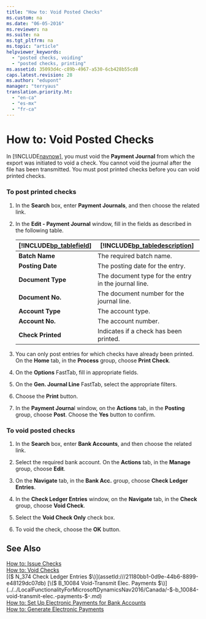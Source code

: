 ```yaml
---
title: "How to: Void Posted Checks"
ms.custom: na
ms.date: "06-05-2016"
ms.reviewer: na
ms.suite: na
ms.tgt_pltfrm: na
ms.topic: "article"
helpviewer_keywords: 
  - "posted checks, voiding"
  - "posted checks, printing"
ms.assetid: 35093d4c-c89b-4967-a530-6cb428b55cd8
caps.latest.revision: 28
ms.author: "edupont"
manager: "terryaus"
translation.priority.ht: 
  - "en-ca"
  - "es-mx"
  - "fr-ca"
---
```

# How to: Void Posted Checks
In [!INCLUDE[navnow](../../ApplicationDesign/includes/navnow_md.md)], you must void the **Payment Journal** from which the export was initiated to void a check. You cannot void the journal after the file has been transmitted. You must post printed checks before you can void printed checks.  
  
### To post printed checks  
  
1.  In the **Search** box, enter **Payment Journals**, and then choose the related link.  
  
2.  In the **Edit \- Payment Journal** window, fill in the fields as described in the following table.  
  
    |[!INCLUDE[bp_tablefield](../../ApplicationDesign/includes/bp_tablefield_md.md)]|[!INCLUDE[bp_tabledescription](../../ApplicationDesign/includes/bp_tabledescription_md.md)]|  
    |---------------------------------|---------------------------------------|  
    |**Batch Name**|The required batch name.|  
    |**Posting Date**|The posting date for the entry.|  
    |**Document Type**|The document type for the entry in the journal line.|  
    |**Document No.**|The document number for the journal line.|  
    |**Account Type**|The account type.|  
    |**Account No.**|The account number.|  
    |**Check Printed**|Indicates if a check has been printed.|  
  
3.  You can only post entries for which checks have already been printed. On the **Home** tab, in the **Process** group, choose **Print Check**.  
  
4.  On the **Options** FastTab, fill in appropriate fields.  
  
5.  On the **Gen. Journal Line**  FastTab, select the appropriate filters.  
  
6.  Choose the **Print** button.  
  
7.  In the **Payment Journa**l window, on the **Actions** tab, in the **Posting** group, choose **Post**. Choose the **Yes** button to confirm.  
  
### To void posted checks  
  
1.  In the **Search** box, enter **Bank Accounts**, and then choose the related link.  
  
2.  Select the required bank account. On the **Actions** tab, in the **Manage** group, choose **Edit**.  
  
3.  On the **Navigate** tab, in the **Bank Acc.** group, choose **Check Ledger Entries**.  
  
4.  In the **Check Ledger Entries** window, on the **Navigate** tab, in the **Check** group, choose **Void Check**.  
  
5.  Select the **Void Check Only** check box.  
  
6.  To void the check, choose the **OK** button.  
  
## See Also  
 [How to: Issue Checks](../../Finance/how-to-issue-checks.md)   
 [How to: Void Checks](../../Finance/how-to-void-checks.md)   
 [\($ N\_374 Check Ledger Entries $\)](assetId:///21180bb1-0d9e-44b6-8899-e48129dc07db)   
 [\($ B\_10084 Void\-Transmit Elec. Payments $\)](../../LocalFunctionalityForMicrosoftDynamicsNav2016/Canada/-$-b_10084-void-transmit-elec.-payments-$-.md)   
 [How to: Set Up Electronic Payments for Bank Accounts](../../LocalFunctionalityForMicrosoftDynamicsNav2016/Canada/how-to-set-up-electronic-payments-for-bank-accounts.md)   
 [How to: Generate Electronic Payments](../../LocalFunctionalityForMicrosoftDynamicsNav2016/Canada/how-to-generate-electronic-payments.md)